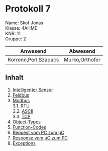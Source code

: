 # Protokoll 7 #
Name: Skof Jonas  
Klasse: 4AHME  
KNR: 11  
Gruppe: 2  


| Anwesend  | Abwesend  |
|---|---|
| Korrenn,Perl,Szapacs | Murko,Orthofer  |


## Inhalt 

1. [Intelligenter Sensor](#intelligenter-sensor)                                           
 2. [Feldbus](#feldbus)                                           
 3. [Modbus](#modbus)                                          
       3.1. [RTU](#rtu)                                                                                              
       3.2. [ASCII](#ascii)                                                                                   
       3.3. [TCP](#tcp)                                         
 4. [Object-Types](#object-types)                                              
 5. [Function-Codes](#function-codes)                                                                                              
 6. [Request vom PC zum µC](#request-vom-pc-zum-µc)
 7. [Response vom µC zum PC](#response-vom-µc-zum-pc)
 8. [Exceptions](#exceptions)

